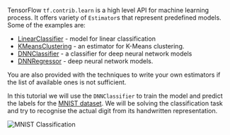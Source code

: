TensorFlow `tf.contrib.learn` is a high level API for machine learning process. It offers variety of `Estimator`s that represent predefined models. Some of the examples are:
* [LinearClassifier](https://www.tensorflow.org/api_docs/python/tf/contrib/learn/LinearClassifier) - model for linear classification
* [KMeansClustering](https://www.tensorflow.org/api_docs/python/tf/contrib/learn/KMeansClustering) - an estimator for K-Means clustering.
* [DNNClassifier](https://www.tensorflow.org/api_docs/python/tf/contrib/learn/DNNClassifier) - a classifier for deep neural network models
* [DNNRegressor](https://www.tensorflow.org/api_docs/python/tf/contrib/learn/DNNRegressor) - deep neural network models.

You are also provided with the techniques to write your own estimators if the list of available ones is not sufficient.

In this tutorial we will use the `DNNClassifier` to train the model and predict the labels for the [MNIST dataset](http://yann.lecun.com/exdb/mnist/). We will be solving the classification task and try to recognise the actual digit from its handwritten representation.

<img src="/basiafusinska/courses/tensorflow-getting-started/tensorflow-mnist-estimators/assets/MNIST-classification.png" alt="MNIST Classification">
